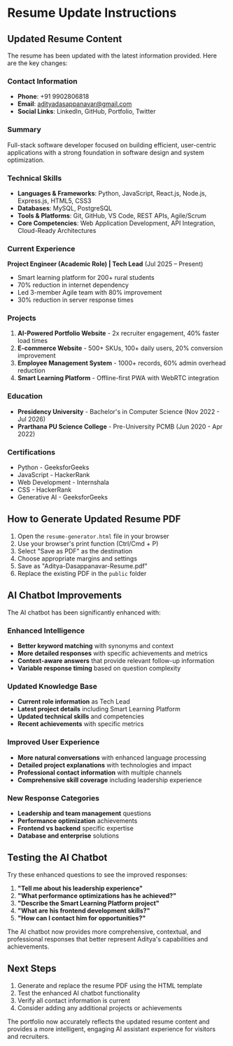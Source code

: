 # Resume Update Instructions

## Updated Resume Content

The resume has been updated with the latest information provided. Here are the key changes:

### Contact Information
- **Phone**: +91 9902806818
- **Email**: adityadasappanavar@gmail.com
- **Social Links**: LinkedIn, GitHub, Portfolio, Twitter

### Summary
Full-stack software developer focused on building efficient, user-centric applications with a strong foundation in software design and system optimization.

### Technical Skills
- **Languages & Frameworks**: Python, JavaScript, React.js, Node.js, Express.js, HTML5, CSS3
- **Databases**: MySQL, PostgreSQL
- **Tools & Platforms**: Git, GitHub, VS Code, REST APIs, Agile/Scrum
- **Core Competencies**: Web Application Development, API Integration, Cloud-Ready Architectures

### Current Experience
**Project Engineer (Academic Role) | Tech Lead** (Jul 2025 – Present)
- Smart learning platform for 200+ rural students
- 70% reduction in internet dependency
- Led 3-member Agile team with 80% improvement
- 30% reduction in server response times

### Projects
1. **AI-Powered Portfolio Website** - 2x recruiter engagement, 40% faster load times
2. **E-commerce Website** - 500+ SKUs, 100+ daily users, 20% conversion improvement
3. **Employee Management System** - 1000+ records, 60% admin overhead reduction
4. **Smart Learning Platform** - Offline-first PWA with WebRTC integration

### Education
- **Presidency University** - Bachelor's in Computer Science (Nov 2022 - Jul 2026)
- **Prarthana PU Science College** - Pre-University PCMB (Jun 2020 - Apr 2022)

### Certifications
- Python - GeeksforGeeks
- JavaScript - HackerRank
- Web Development - Internshala
- CSS - HackerRank
- Generative AI - GeeksforGeeks

## How to Generate Updated Resume PDF

1. Open the `resume-generator.html` file in your browser
2. Use your browser's print function (Ctrl/Cmd + P)
3. Select "Save as PDF" as the destination
4. Choose appropriate margins and settings
5. Save as "Aditya-Dasappanavar-Resume.pdf"
6. Replace the existing PDF in the `public` folder

## AI Chatbot Improvements

The AI chatbot has been significantly enhanced with:

### Enhanced Intelligence
- **Better keyword matching** with synonyms and context
- **More detailed responses** with specific achievements and metrics
- **Context-aware answers** that provide relevant follow-up information
- **Variable response timing** based on question complexity

### Updated Knowledge Base
- **Current role information** as Tech Lead
- **Latest project details** including Smart Learning Platform
- **Updated technical skills** and competencies
- **Recent achievements** with specific metrics

### Improved User Experience
- **More natural conversations** with enhanced language processing
- **Detailed project explanations** with technologies and impact
- **Professional contact information** with multiple channels
- **Comprehensive skill coverage** including leadership experience

### New Response Categories
- **Leadership and team management** questions
- **Performance optimization** achievements
- **Frontend vs backend** specific expertise
- **Database and enterprise** solutions

## Testing the AI Chatbot

Try these enhanced questions to see the improved responses:

1. **"Tell me about his leadership experience"**
2. **"What performance optimizations has he achieved?"**
3. **"Describe the Smart Learning Platform project"**
4. **"What are his frontend development skills?"**
5. **"How can I contact him for opportunities?"**

The AI chatbot now provides more comprehensive, contextual, and professional responses that better represent Aditya's capabilities and achievements.

## Next Steps

1. Generate and replace the resume PDF using the HTML template
2. Test the enhanced AI chatbot functionality
3. Verify all contact information is current
4. Consider adding any additional projects or achievements

The portfolio now accurately reflects the updated resume content and provides a more intelligent, engaging AI assistant experience for visitors and recruiters.
